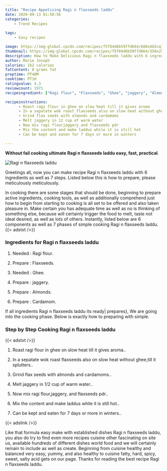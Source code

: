 ```yaml
---
title: "Recipe Appetizing Ragi n flaxseeds laddu"
date: 2020-09-13 01:50:56
categories:
    - Trend Recipes
    
tags:
    - Easy recipes

image: https://img-global.cpcdn.com/recipes/f5f84d6b59ffd664/680x482cq70/ragi-n-flaxseeds-laddu-recipe-main-photo.jpg
thumbnail: https://img-global.cpcdn.com/recipes/f5f84d6b59ffd664/350x250cq70/ragi-n-flaxseeds-laddu-recipe-main-photo.jpg
description: How to Make Delicious Ragi n flaxseeds laddu with 6 ingredients and 7 stages of easy cooking.
author: Marie Joseph
calories: 162 calories
fatContent: 8 grams fat
preptime: PT40M
cooktime: PT1H
ratingvalue: 4.3
reviewcount: 1971
recipeingredient: ["Ragi flour", "Flaxseeds", "Ghee", "jaggery", "Almonds", "Cardamom"]

recipeinstructions: 
      - Roast ragi flour in ghee on slow heat till it gives aroma 
      - In a sepatate wok roast flaxseeds also on slow heat without gheetill it splutters 
      - Grind flax seeds with almonds and cardamoms 
      - Melt jaggery in 12 cup of warm water 
      - Now mix ragi flourjaggery and flaxseeds pdr 
      - Mix the content and make laddus while it is still hot 
      - Can be kept and eaten for 7 days or more in winters

---
```




**Without fail cooking ultimate Ragi n flaxseeds laddu easy, fast, practical**. 


![Ragi n flaxseeds laddu](https://img-global.cpcdn.com/recipes/f5f84d6b59ffd664/680x482cq70/ragi-n-flaxseeds-laddu-recipe-main-photo.jpg "Ragi n flaxseeds laddu")




Greetings all, now you can make recipe Ragi n flaxseeds laddu with 6 ingredients as well as 7 steps. Listed below this is how to prepare, please meticulously meticulously.

In cooking there are some stages that should be done, beginning to prepare active ingredients, cooking tools, as well as additionally comprehend just how to begin from starting to cooking is all set to be offered and also taken pleasure in. Make certain you has adequate time as well as no is thinking of something else, because will certainly trigger the food to melt, taste not ideal desired, as well as lots of others. Instantly, listed below are 6 components as well as 7 phases of simple cooking Ragi n flaxseeds laddu.
{{< adstxt />}}

### Ingredients for Ragi n flaxseeds laddu


1. Needed  : Ragi flour.

1. Prepare  : Flaxseeds.

1. Needed  : Ghee.

1. Prepare  : jaggery.

1. Prepare  : Almonds.

1. Prepare  : Cardamom.



If all ingredients Ragi n flaxseeds laddu its ready| prepares}, We are going into the cooking phase. Below is exactly how to preparing with simple.

### Step by Step Cooking Ragi n flaxseeds laddu

{{< adstxt />}}


1. Roast ragi flour in ghee on slow heat till it gives aroma..



1. In a sepatate wok roast flaxseeds also on slow heat without ghee,till it splutters..



1. Grind flax seeds with almonds and cardamoms..



1. Melt jaggery in 1/2 cup of warm water..



1. Now mix ragi flour,jaggery, and flaxseeds pdr..



1. Mix the content and make laddus while it is still hot..



1. Can be kept and eaten for 7 days or more in winters..





{{< adslink />}}

Like that formula easy make with established dishes Ragi n flaxseeds laddu, you also do try to find even more recipes cuisine other fascinating on site us, available hundreds of different dishes world food and we will certainly remain to include as well as create. Beginning from cuisine healthy and balanced very easy, yummy, and also healthy to cuisine fatty, hard, spicy, sweet, salty acid gets on our page. Thanks for reading the best recipe Ragi n flaxseeds laddu.
